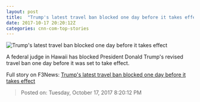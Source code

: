 ```yaml
---
layout: post
title:  "Trump's latest travel ban blocked one day before it takes effect"
date: 2017-10-17 20:20:12Z
categories: cnn-com-top-stories
---
```


![Trump's latest travel ban blocked one day before it takes effect](http://cdn.cnn.com/cnnnext/dam/assets/171004105926-100417-us-travel-country-ban-flags-super-tease.jpg)

A federal judge in Hawaii has blocked President Donald Trump's revised travel ban one day before it was set to take effect.


Full story on F3News: [Trump's latest travel ban blocked one day before it takes effect](http://www.f3nws.com/n/CcrmFD)

> Posted on: Tuesday, October 17, 2017 8:20:12 PM
